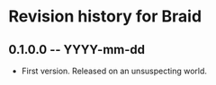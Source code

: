 # Revision history for Braid

## 0.1.0.0 -- YYYY-mm-dd

* First version. Released on an unsuspecting world.
